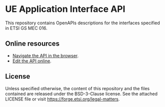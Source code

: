 # UE Application Interface API

This repository contains OpenAPIs descriptions for the interfaces specified in ETSI GS MEC 016.

## Online resources

* [Navigate the API in the browser](https://forge.etsi.org/swagger/ui/?url=https://forge.etsi.org/gitlab/mec/gs016-ue-app-api/raw/master/UEAppInterfaceApi.yaml).
* [Edit the API online](https://forge.etsi.org/swagger/editor/?url=https://forge.etsi.org/gitlab/mec/gs016-ue-app-api/raw/master/UEAppInterfaceApi.yaml).

## License

Unless specified otherwise, the content of this repository and the files 
contained are released under the BSD-3-Clause license.
See the attached LICENSE file or visit https://forge.etsi.org/legal-matters.

